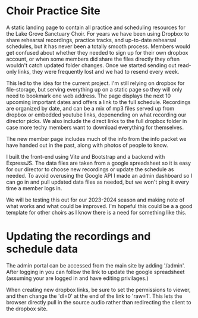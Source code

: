 # Choir Practice Site

A static landing page to contain all practice and scheduling resources for the Lake Grove Sanctuary Choir. For years we have been using Dropbox to share rehearsal recordings, practice tracks, and up-to-date rehearsal schedules, but it has never been a totally smooth process. Members would get confused about whether they needed to sign up for their own dropbox account, or when some members did share the files directly they often wouldn't catch updated folder changes. Once we started sending out read-only links, they were frequently lost and we had to resend every week. 

This led to the idea for the current project. I'm still relying on dropbox for file-storage, but serving everything up on a static page so they will only need to bookmark one web address. The page displays the next 10 upcoming important dates and offers a link to the full schedule. Recordings are organized by date, and can be a mix of mp3 files served up from dropbox or embedded youtube links, depenending on what recording our director picks. We also include the direct links to the full dropbox folder in case more techy members want to download everything for themselves. 

The new member page includes much of the info from the info packet we have handed out in the past, along with photos of people to know. 

I built the front-end using Vite and Bootstrap and a backend with ExpressJS. The data files are taken from a google spreadsheet so it is easy for our director to choose new recordings or update the schedule as needed. To avoid overusing the Google API I made an admin dashboard so I can go in and pull updated data files as needed, but we won't ping it every time a member logs in. 

We will be testing this out for our 2023-2024 season and making note of what works and what could be improved. I'm hopeful this could be a a good template for other choirs as I know there is a need for something like this.

# Updating the recordings and schedule data
The admin portal can be accessed from the main site by adding '/admin'. After logging in you can follow the link to update the google spreadsheet (assuming your are logged in and have editing privilages.) 

When creating new dropbox links, be sure to set the permissions to viewer, and then change the 'dl=0' at the end of the link to 'raw=1'. This lets the browser directly pull in the source audio rather than redirecting the client to the dropbox site. 

